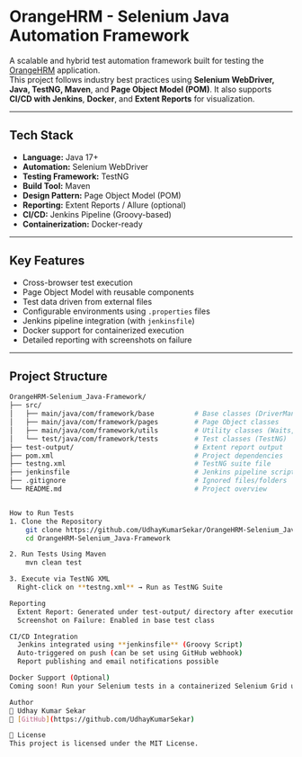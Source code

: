 # OrangeHRM - Selenium Java Automation Framework

A scalable and hybrid test automation framework built for testing the [OrangeHRM](https://opensource-demo.orangehrmlive.com/) application.  
This project follows industry best practices using **Selenium WebDriver, Java, TestNG, Maven**, and **Page Object Model (POM)**. It also supports **CI/CD with Jenkins**, **Docker**, and **Extent Reports** for visualization.

---

## Tech Stack

- **Language:** Java 17+
- **Automation:** Selenium WebDriver
- **Testing Framework:** TestNG
- **Build Tool:** Maven
- **Design Pattern:** Page Object Model (POM)
- **Reporting:** Extent Reports / Allure (optional)
- **CI/CD:** Jenkins Pipeline (Groovy-based)
- **Containerization:** Docker-ready

---

## Key Features

- Cross-browser test execution
- Page Object Model with reusable components
- Test data driven from external files
- Configurable environments using `.properties` files
- Jenkins pipeline integration (with `jenkinsfile`)
- Docker support for containerized execution
- Detailed reporting with screenshots on failure

---

## Project Structure

```bash
OrangeHRM-Selenium_Java-Framework/
├── src/
│   ├── main/java/com/framework/base          # Base classes (DriverManager, Hooks)
│   ├── main/java/com/framework/pages         # Page Object classes
│   ├── main/java/com/framework/utils         # Utility classes (Waits, ConfigReader)
│   └── test/java/com/framework/tests         # Test classes (TestNG)
├── test-output/                              # Extent report output
├── pom.xml                                   # Project dependencies
├── testng.xml                                # TestNG suite file
├── jenkinsfile                               # Jenkins pipeline script
├── .gitignore                                # Ignored files/folders
└── README.md                                 # Project overview


How to Run Tests
1. Clone the Repository
    git clone https://github.com/UdhayKumarSekar/OrangeHRM-Selenium_Java-Framework.git
    cd OrangeHRM-Selenium_Java-Framework

2. Run Tests Using Maven
    mvn clean test

3. Execute via TestNG XML
  Right-click on **testng.xml** → Run as TestNG Suite

Reporting
  Extent Report: Generated under test-output/ directory after execution
  Screenshot on Failure: Enabled in base test class

CI/CD Integration
  Jenkins integrated using **jenkinsfile** (Groovy Script)
  Auto-triggered on push (can be set using GitHub webhook)
  Report publishing and email notifications possible

Docker Support (Optional)
Coming soon! Run your Selenium tests in a containerized Selenium Grid using Docker Compose.

Author
👤 Udhay Kumar Sekar
🔗 [GitHub](https://github.com/UdhayKumarSekar)

📄 License
This project is licensed under the MIT License.
